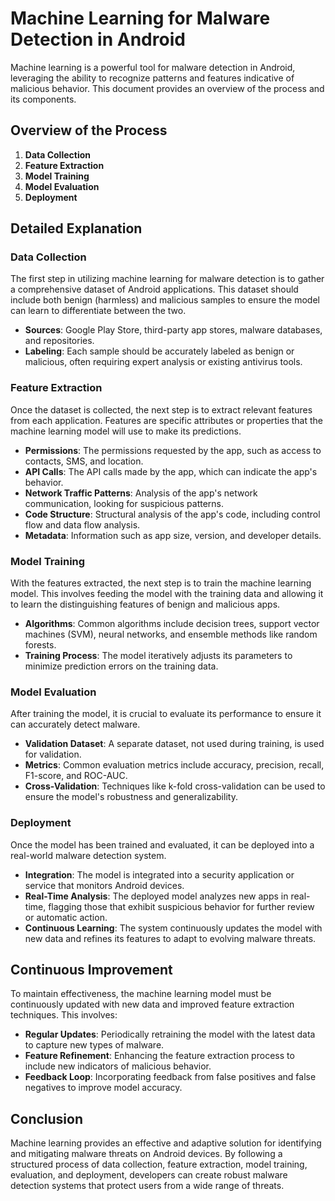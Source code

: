 # Machine Learning for Malware Detection in Android

Machine learning is a powerful tool for malware detection in Android, leveraging the ability to recognize patterns and features indicative of malicious behavior. This document provides an overview of the process and its components.

## Overview of the Process

1. **Data Collection**
2. **Feature Extraction**
3. **Model Training**
4. **Model Evaluation**
5. **Deployment**

## Detailed Explanation

### Data Collection

The first step in utilizing machine learning for malware detection is to gather a comprehensive dataset of Android applications. This dataset should include both benign (harmless) and malicious samples to ensure the model can learn to differentiate between the two.

- **Sources**: Google Play Store, third-party app stores, malware databases, and repositories.
- **Labeling**: Each sample should be accurately labeled as benign or malicious, often requiring expert analysis or existing antivirus tools.

### Feature Extraction

Once the dataset is collected, the next step is to extract relevant features from each application. Features are specific attributes or properties that the machine learning model will use to make its predictions.

- **Permissions**: The permissions requested by the app, such as access to contacts, SMS, and location.
- **API Calls**: The API calls made by the app, which can indicate the app's behavior.
- **Network Traffic Patterns**: Analysis of the app's network communication, looking for suspicious patterns.
- **Code Structure**: Structural analysis of the app's code, including control flow and data flow analysis.
- **Metadata**: Information such as app size, version, and developer details.

### Model Training

With the features extracted, the next step is to train the machine learning model. This involves feeding the model with the training data and allowing it to learn the distinguishing features of benign and malicious apps.

- **Algorithms**: Common algorithms include decision trees, support vector machines (SVM), neural networks, and ensemble methods like random forests.
- **Training Process**: The model iteratively adjusts its parameters to minimize prediction errors on the training data.

### Model Evaluation

After training the model, it is crucial to evaluate its performance to ensure it can accurately detect malware.

- **Validation Dataset**: A separate dataset, not used during training, is used for validation.
- **Metrics**: Common evaluation metrics include accuracy, precision, recall, F1-score, and ROC-AUC.
- **Cross-Validation**: Techniques like k-fold cross-validation can be used to ensure the model's robustness and generalizability.

### Deployment

Once the model has been trained and evaluated, it can be deployed into a real-world malware detection system.

- **Integration**: The model is integrated into a security application or service that monitors Android devices.
- **Real-Time Analysis**: The deployed model analyzes new apps in real-time, flagging those that exhibit suspicious behavior for further review or automatic action.
- **Continuous Learning**: The system continuously updates the model with new data and refines its features to adapt to evolving malware threats.

## Continuous Improvement

To maintain effectiveness, the machine learning model must be continuously updated with new data and improved feature extraction techniques. This involves:

- **Regular Updates**: Periodically retraining the model with the latest data to capture new types of malware.
- **Feature Refinement**: Enhancing the feature extraction process to include new indicators of malicious behavior.
- **Feedback Loop**: Incorporating feedback from false positives and false negatives to improve model accuracy.

## Conclusion

Machine learning provides an effective and adaptive solution for identifying and mitigating malware threats on Android devices. By following a structured process of data collection, feature extraction, model training, evaluation, and deployment, developers can create robust malware detection systems that protect users from a wide range of threats.
